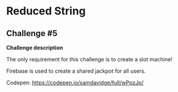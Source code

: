 # Reduced String

## Challenge #5

**Challenge description**

The only requirement for this challenge is to create a slot machine!

Firebase is used to create a shared jackpot for all users.

Codepen: https://codepen.io/samdavidge/full/wPpzJp/
